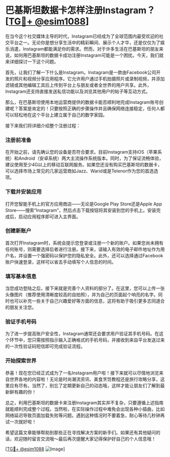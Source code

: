 # 巴基斯坦数据卡怎样注册Instagram？[[TG💪+ @esim1088](https://t.me/s/esim1088)]

在当今这个社交媒体主导的时代，Instagram已经成为了全球范围内最受欢迎的社交平台之一。无论你是想分享生活中的精彩瞬间、展示个人才华，还是仅仅为了娱乐消遣，Instagram都能满足你的需求。然而，对于许多生活在巴基斯坦的朋友来说，如何用巴基斯坦的数据卡成功注册Instagram可能是一个困扰。今天，我们就来详细探讨一下这个问题。

首先，让我们了解一下什么是Instagram。Instagram是一款由Facebook公司开发的照片和视频分享应用程序。它允许用户通过手机拍摄照片或录制视频，并添加滤镜或其他编辑工具后上传到平台上与朋友或者全世界的用户共享。此外，Instagram还支持直接发送私信功能以及浏览其他用户的帖子等互动方式。

那么，在巴基斯坦使用本地运营商提供的数据卡能否顺利地完成Instagram账号创建呢？答案是肯定的！只要按照正确的步骤操作并且确保网络连接稳定，任何人都可以轻松地在这个平台上建立属于自己的数字家园。

接下来我们将详细介绍整个注册过程：

### 注册前准备

在开始之前，请先确认您的设备是否符合要求。目前Instagram支持iOS（苹果系统）和Android（安卓系统）两大主流操作系统版本。同时，为了保证流畅体验，建议使用至少4G以上的移动互联网服务。如果您还没有购买巴基斯坦的数据卡，可以选择市场上常见的几家运营商如Jazz、Warid或是Telenor作为您的首选选项。

### 下载并安装应用

打开您智能手机上的官方应用商店——无论是Google Play Store还是Apple App Store——搜索“Instagram”，然后点击下载按钮将其安装到您的手机上。安装完成后，启动应用程序即可进入主界面。

### 创建新账户

首次打开Instagram时，系统会提示您登录或注册一个新的账户。如果您尚未拥有任何账号，则需要选择后者进行注册。接下来，请输入有效的电子邮件地址作为用户名，并设置一个强密码以保护您的隐私安全。此外，还可以选择通过Facebook账户快速登录，这样可以省去手动填写个人信息的时间。

### 填写基本信息

当您成功登陆之后，接下来就是完善个人资料的部分了。在这里，您可以上传一张头像图片（推荐使用清晰度较高的自拍照），并为自己的页面起个响亮的名字。同时也可以补充一些关于自己兴趣爱好等方面的信息，这将有助于吸引更多志同道合的朋友关注您。

### 验证手机号码

为了进一步提高账户安全性，Instagram通常还会要求用户验证其手机号码。在这个环节中，您只需按照指示输入正确格式的手机号码，并接收到来自平台发送过来的一次性验证码短信即可完成验证流程。

### 开始探索世界

恭喜！现在您已经正式成为了一名Instagram用户啦！接下来就可以尽情地浏览来自世界各地的内容啦！无论是时尚潮流资讯、美食烹饪教程还是旅行攻略分享，这里应有尽有。当然了，别忘了定期更新自己的动态哦，这样才能让朋友们了解到最新鲜有趣的你！

总之，利用巴基斯坦的数据卡来注册Instagram其实并不复杂，只要遵循上述指南就能顺利完成整个过程。当然啦，在实际操作过程中难免会出现各种小插曲，比如网络延迟导致页面加载失败等问题。遇到这种情况时不要着急，耐心等待几秒钟再试一次就好啦！

希望这篇文章能够帮助到那些正在寻找解决方案的新手们。如果还有其他疑问的话，欢迎随时留言交流哦～最后再次提醒大家记得保护好自己的个人信息哦！

[[TG💪+ @esim1088](https://t.me/s/esim1088) ![Image](https://i.postimg.cc/4NQfJmqS/Snipaste-2025-05-13-00-14-12.png)]